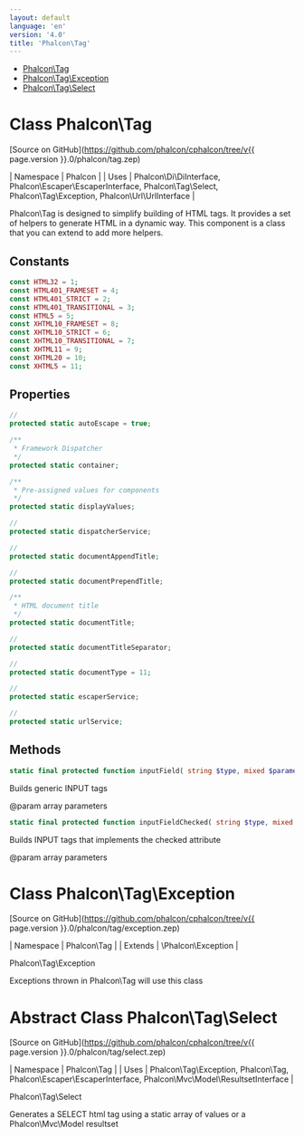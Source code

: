 ```yaml
---
layout: default
language: 'en'
version: '4.0'
title: 'Phalcon\Tag'
---
```


* [Phalcon\Tag](#tag)
* [Phalcon\Tag\Exception](#tag-exception)
* [Phalcon\Tag\Select](#tag-select)
        
<h1 id="tag">Class Phalcon\Tag</h1>

[Source on GitHub](https://github.com/phalcon/cphalcon/tree/v{{ page.version }}.0/phalcon/tag.zep)

| Namespace  | Phalcon |
| Uses       | Phalcon\Di\DiInterface, Phalcon\Escaper\EscaperInterface, Phalcon\Tag\Select, Phalcon\Tag\Exception, Phalcon\Url\UrlInterface |

Phalcon\Tag is designed to simplify building of HTML tags.
It provides a set of helpers to generate HTML in a dynamic way.
This component is a class that you can extend to add more helpers.


## Constants
```php
const HTML32 = 1;
const HTML401_FRAMESET = 4;
const HTML401_STRICT = 2;
const HTML401_TRANSITIONAL = 3;
const HTML5 = 5;
const XHTML10_FRAMESET = 8;
const XHTML10_STRICT = 6;
const XHTML10_TRANSITIONAL = 7;
const XHTML11 = 9;
const XHTML20 = 10;
const XHTML5 = 11;
```

## Properties
```php
//
protected static autoEscape = true;

/**
 * Framework Dispatcher
 */
protected static container;

/**
 * Pre-assigned values for components
 */
protected static displayValues;

//
protected static dispatcherService;

//
protected static documentAppendTitle;

//
protected static documentPrependTitle;

/**
 * HTML document title
 */
protected static documentTitle;

//
protected static documentTitleSeparator;

//
protected static documentType = 11;

//
protected static escaperService;

//
protected static urlService;

```

## Methods
```php
static final protected function inputField( string $type, mixed $parameters, bool $asValue = bool ): string;
```
Builds generic INPUT tags

@param array parameters


```php
static final protected function inputFieldChecked( string $type, mixed $parameters ): string;
```
Builds INPUT tags that implements the checked attribute

@param array parameters



        
<h1 id="tag-exception">Class Phalcon\Tag\Exception</h1>

[Source on GitHub](https://github.com/phalcon/cphalcon/tree/v{{ page.version }}.0/phalcon/tag/exception.zep)

| Namespace  | Phalcon\Tag |
| Extends    | \Phalcon\Exception |

Phalcon\Tag\Exception

Exceptions thrown in Phalcon\Tag will use this class


        
<h1 id="tag-select">Abstract Class Phalcon\Tag\Select</h1>

[Source on GitHub](https://github.com/phalcon/cphalcon/tree/v{{ page.version }}.0/phalcon/tag/select.zep)

| Namespace  | Phalcon\Tag |
| Uses       | Phalcon\Tag\Exception, Phalcon\Tag, Phalcon\Escaper\EscaperInterface, Phalcon\Mvc\Model\ResultsetInterface |

Phalcon\Tag\Select

Generates a SELECT html tag using a static array of values or a
Phalcon\Mvc\Model resultset

